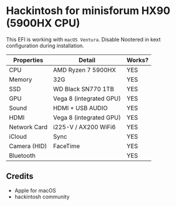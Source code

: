 # Hackintosh for minisforum HX90 (5900HX CPU)

This EFI is working with `macOS Ventura`. Disable Nootered in kext configuration  during installation.

| Properties   | Detail                  | Works? |
|--------------|-------------------------|--|
| CPU          | AMD Ryzen 7 5900HX      | YES|
| Memory       | 32G                     | YES|
| SSD            | WD Black SN770 1TB      | YES|
| GPU          | Vega 8 (integrated GPU) | YES|
| Sound        | HDMI + USB AUDIO        |YES|
| HDMI         | Vega 8 (integrated GPU) |YES|
| Network Card | i225-V / AX200 WiFi6    |YES|
| iCloud       | Sync                    |YES|
| Camera (HID) | FaceTime                |YES|
| Bluetooth    |                         |YES|

## Credits

- Apple for macOS
- hackintosh community